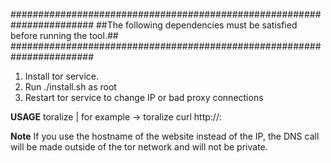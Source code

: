 #######################################################################
##The following dependencies must be satisfied before running the tool.##
#######################################################################

1. Install tor service.
2. Run ./install.sh as root
3. Restart tor service to change IP or bad proxy connections

**USAGE**
toralize <command> | for example -> toralize curl http://<ip>:<port>

**Note**
If you use the hostname of the website instead of the IP, the DNS call will be made outside of the tor
network and will not be private.

